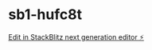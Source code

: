 # sb1-hufc8t

[Edit in StackBlitz next generation editor ⚡️](https://stackblitz.com/~/github.com/ddo88/sb1-hufc8t)